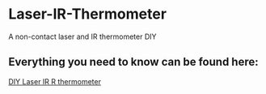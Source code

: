 # Laser-IR-Thermometer
A non-contact laser and IR thermometer DIY

## Everything you need to know can be found here: 
[DIY Laser IR R thermometer](https://www.madeinfck.com/diy-laser-ir-thermometer/)
